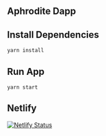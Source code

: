 ## Aphrodite Dapp

## Install Dependencies

```
yarn install
```

## Run App

```
yarn start
```

## Netlify

[![Netlify Status](https://api.netlify.com/api/v1/badges/9b760f09-aa99-4895-8df2-0cd67c3c2ec7/deploy-status)](https://app.netlify.com/sites/precious-jelly-c75015/deploys)
